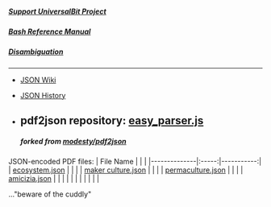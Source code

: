 ##### [Support UniversalBit Project](https://github.com/universalbit-dev/universalbit-dev/tree/main/support)
##### [Bash Reference Manual](https://www.gnu.org/software/bash/manual/html_node/index.html)
##### [Disambiguation](https://en.wikipedia.org/wiki/Wikipedia:Disambiguation)
---

* [JSON Wiki](https://simple.wikipedia.org/wiki/JSON)
* [JSON History](https://www.youtube.com/watch?v=TjVcVWB0oFk&list=PLEzQf147-uEoNCeDlRrXv6ClsLDN-HtNm&index=1)

* ## pdf2json repository: [easy_parser.js](https://github.com/universalbit-dev/pdf2json)
  ##### forked from [modesty/pdf2json](https://github.com/modesty/pdf2json)
JSON-encoded PDF files:
| File Name         |  |  |
|--------------|:-----:|-----------:|
| [ecosystem.json](https://raw.githubusercontent.com/universalbit-dev/universalbit-dev/main/json/ecosystem.json) |   |   |
| [maker culture.json](https://raw.githubusercontent.com/universalbit-dev/universalbit-dev/main/json/maker_culture.json)     |   |  |
| [permaculture.json](https://raw.githubusercontent.com/universalbit-dev/universalbit-dev/main/json/permaculture.json)     |  |  |
| [amicizia.json](https://github.com/universalbit-dev/universalbit-dev/blob/main/json/amicizia.json)     |  |  |
|   | |  |
|   | |  |



..."beware of the cuddly"

